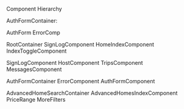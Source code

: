 Component Hierarchy

AuthFormContainer:

AuthForm
ErrorComp

RootContainer
SignLogComponent
HomeIndexComponent
IndexToggleComponent

SignLogComponent
  HostComponent
  TripsComponent
  MessagesComponent

AuthFormContainer
  ErrorComponent
  AuthFormComponent

AdvancedHomeSearchContainer
  AdvancedHomesIndexComponent
  PriceRange
  MoreFilters
  
